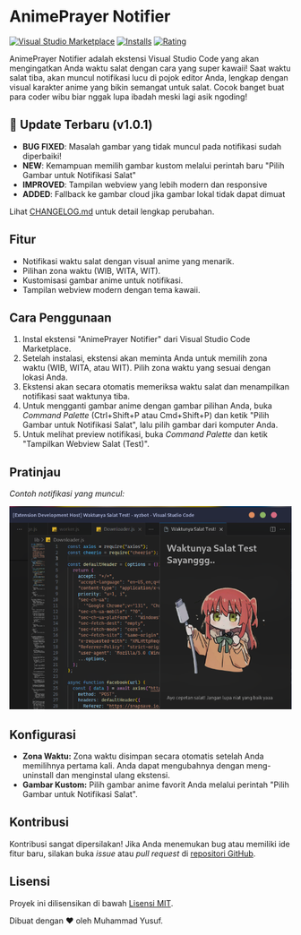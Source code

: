# AnimePrayer Notifier

[![Visual Studio Marketplace](https://img.shields.io/visual-studio-marketplace/v/MuhammadYusuf.animeprayer-notifier)](https://marketplace.visualstudio.com/items?itemName=MuhammadYusuf.animeprayer-notifier)
[![Installs](https://img.shields.io/visual-studio-marketplace/i/MuhammadYusuf.animeprayer-notifier)](https://marketplace.visualstudio.com/items?itemName=MuhammadYusuf.animeprayer-notifier)
[![Rating](https://img.shields.io/visual-studio-marketplace/r/MuhammadYusuf.animeprayer-notifier)](https://marketplace.visualstudio.com/items?itemName=MuhammadYusuf.animeprayer-notifier)

AnimePrayer Notifier adalah ekstensi Visual Studio Code yang akan mengingatkan Anda waktu salat dengan cara yang super kawaii! Saat waktu salat tiba, akan muncul notifikasi lucu di pojok editor Anda, lengkap dengan visual karakter anime yang bikin semangat untuk salat. Cocok banget buat para coder wibu biar nggak lupa ibadah meski lagi asik ngoding!

## 🎉 Update Terbaru (v1.0.1)

- **BUG FIXED**: Masalah gambar yang tidak muncul pada notifikasi sudah diperbaiki!
- **NEW**: Kemampuan memilih gambar kustom melalui perintah baru "Pilih Gambar untuk Notifikasi Salat"
- **IMPROVED**: Tampilan webview yang lebih modern dan responsive
- **ADDED**: Fallback ke gambar cloud jika gambar lokal tidak dapat dimuat

Lihat [CHANGELOG.md](./CHANGELOG.md) untuk detail lengkap perubahan.

## Fitur

- Notifikasi waktu salat dengan visual anime yang menarik.
- Pilihan zona waktu (WIB, WITA, WIT).
- Kustomisasi gambar anime untuk notifikasi.
- Tampilan webview modern dengan tema kawaii.

## Cara Penggunaan

1. Instal ekstensi "AnimePrayer Notifier" dari Visual Studio Code Marketplace.
2. Setelah instalasi, ekstensi akan meminta Anda untuk memilih zona waktu (WIB, WITA, atau WIT). Pilih zona waktu yang sesuai dengan lokasi Anda.
3. Ekstensi akan secara otomatis memeriksa waktu salat dan menampilkan notifikasi saat waktunya tiba.
4. Untuk mengganti gambar anime dengan gambar pilihan Anda, buka _Command Palette_ (Ctrl+Shift+P atau Cmd+Shift+P) dan ketik "Pilih Gambar untuk Notifikasi Salat", lalu pilih gambar dari komputer Anda.
5. Untuk melihat preview notifikasi, buka _Command Palette_ dan ketik "Tampilkan Webview Salat (Test)".

## Pratinjau

_Contoh notifikasi yang muncul:_

![Contoh Notifikasi](/assets/Screenshot%20From%202025-01-28%2002-31-45.png)

## Konfigurasi

- **Zona Waktu:** Zona waktu disimpan secara otomatis setelah Anda memilihnya pertama kali. Anda dapat mengubahnya dengan meng-uninstall dan menginstal ulang ekstensi.
- **Gambar Kustom:** Pilih gambar anime favorit Anda melalui perintah "Pilih Gambar untuk Notifikasi Salat".

## Kontribusi

Kontribusi sangat dipersilakan! Jika Anda menemukan bug atau memiliki ide fitur baru, silakan buka _issue_ atau _pull request_ di [repositori GitHub](https://github.com/VernSG/anime-prayer).

## Lisensi

Proyek ini dilisensikan di bawah [Lisensi MIT](./LICENSE).

Dibuat dengan ❤️ oleh Muhammad Yusuf.
